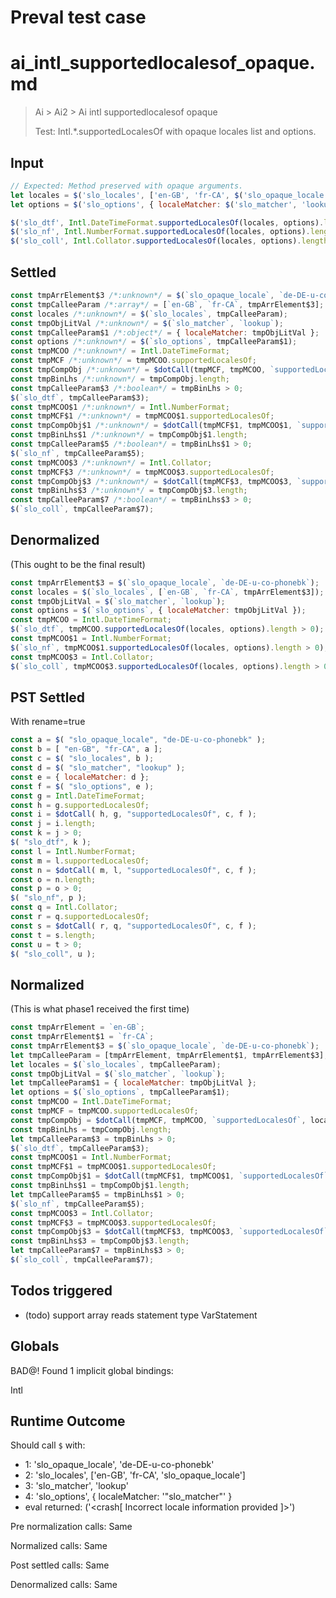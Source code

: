 # Preval test case

# ai_intl_supportedlocalesof_opaque.md

> Ai > Ai2 > Ai intl supportedlocalesof opaque
>
> Test: Intl.*.supportedLocalesOf with opaque locales list and options.

## Input

`````js filename=intro
// Expected: Method preserved with opaque arguments.
let locales = $('slo_locales', ['en-GB', 'fr-CA', $('slo_opaque_locale', 'de-DE-u-co-phonebk')]);
let options = $('slo_options', { localeMatcher: $('slo_matcher', 'lookup') });

$('slo_dtf', Intl.DateTimeFormat.supportedLocalesOf(locales, options).length > 0);
$('slo_nf', Intl.NumberFormat.supportedLocalesOf(locales, options).length > 0);
$('slo_coll', Intl.Collator.supportedLocalesOf(locales, options).length > 0);
`````


## Settled


`````js filename=intro
const tmpArrElement$3 /*:unknown*/ = $(`slo_opaque_locale`, `de-DE-u-co-phonebk`);
const tmpCalleeParam /*:array*/ = [`en-GB`, `fr-CA`, tmpArrElement$3];
const locales /*:unknown*/ = $(`slo_locales`, tmpCalleeParam);
const tmpObjLitVal /*:unknown*/ = $(`slo_matcher`, `lookup`);
const tmpCalleeParam$1 /*:object*/ = { localeMatcher: tmpObjLitVal };
const options /*:unknown*/ = $(`slo_options`, tmpCalleeParam$1);
const tmpMCOO /*:unknown*/ = Intl.DateTimeFormat;
const tmpMCF /*:unknown*/ = tmpMCOO.supportedLocalesOf;
const tmpCompObj /*:unknown*/ = $dotCall(tmpMCF, tmpMCOO, `supportedLocalesOf`, locales, options);
const tmpBinLhs /*:unknown*/ = tmpCompObj.length;
const tmpCalleeParam$3 /*:boolean*/ = tmpBinLhs > 0;
$(`slo_dtf`, tmpCalleeParam$3);
const tmpMCOO$1 /*:unknown*/ = Intl.NumberFormat;
const tmpMCF$1 /*:unknown*/ = tmpMCOO$1.supportedLocalesOf;
const tmpCompObj$1 /*:unknown*/ = $dotCall(tmpMCF$1, tmpMCOO$1, `supportedLocalesOf`, locales, options);
const tmpBinLhs$1 /*:unknown*/ = tmpCompObj$1.length;
const tmpCalleeParam$5 /*:boolean*/ = tmpBinLhs$1 > 0;
$(`slo_nf`, tmpCalleeParam$5);
const tmpMCOO$3 /*:unknown*/ = Intl.Collator;
const tmpMCF$3 /*:unknown*/ = tmpMCOO$3.supportedLocalesOf;
const tmpCompObj$3 /*:unknown*/ = $dotCall(tmpMCF$3, tmpMCOO$3, `supportedLocalesOf`, locales, options);
const tmpBinLhs$3 /*:unknown*/ = tmpCompObj$3.length;
const tmpCalleeParam$7 /*:boolean*/ = tmpBinLhs$3 > 0;
$(`slo_coll`, tmpCalleeParam$7);
`````


## Denormalized
(This ought to be the final result)

`````js filename=intro
const tmpArrElement$3 = $(`slo_opaque_locale`, `de-DE-u-co-phonebk`);
const locales = $(`slo_locales`, [`en-GB`, `fr-CA`, tmpArrElement$3]);
const tmpObjLitVal = $(`slo_matcher`, `lookup`);
const options = $(`slo_options`, { localeMatcher: tmpObjLitVal });
const tmpMCOO = Intl.DateTimeFormat;
$(`slo_dtf`, tmpMCOO.supportedLocalesOf(locales, options).length > 0);
const tmpMCOO$1 = Intl.NumberFormat;
$(`slo_nf`, tmpMCOO$1.supportedLocalesOf(locales, options).length > 0);
const tmpMCOO$3 = Intl.Collator;
$(`slo_coll`, tmpMCOO$3.supportedLocalesOf(locales, options).length > 0);
`````


## PST Settled
With rename=true

`````js filename=intro
const a = $( "slo_opaque_locale", "de-DE-u-co-phonebk" );
const b = [ "en-GB", "fr-CA", a ];
const c = $( "slo_locales", b );
const d = $( "slo_matcher", "lookup" );
const e = { localeMatcher: d };
const f = $( "slo_options", e );
const g = Intl.DateTimeFormat;
const h = g.supportedLocalesOf;
const i = $dotCall( h, g, "supportedLocalesOf", c, f );
const j = i.length;
const k = j > 0;
$( "slo_dtf", k );
const l = Intl.NumberFormat;
const m = l.supportedLocalesOf;
const n = $dotCall( m, l, "supportedLocalesOf", c, f );
const o = n.length;
const p = o > 0;
$( "slo_nf", p );
const q = Intl.Collator;
const r = q.supportedLocalesOf;
const s = $dotCall( r, q, "supportedLocalesOf", c, f );
const t = s.length;
const u = t > 0;
$( "slo_coll", u );
`````


## Normalized
(This is what phase1 received the first time)

`````js filename=intro
const tmpArrElement = `en-GB`;
const tmpArrElement$1 = `fr-CA`;
const tmpArrElement$3 = $(`slo_opaque_locale`, `de-DE-u-co-phonebk`);
let tmpCalleeParam = [tmpArrElement, tmpArrElement$1, tmpArrElement$3];
let locales = $(`slo_locales`, tmpCalleeParam);
const tmpObjLitVal = $(`slo_matcher`, `lookup`);
let tmpCalleeParam$1 = { localeMatcher: tmpObjLitVal };
let options = $(`slo_options`, tmpCalleeParam$1);
const tmpMCOO = Intl.DateTimeFormat;
const tmpMCF = tmpMCOO.supportedLocalesOf;
const tmpCompObj = $dotCall(tmpMCF, tmpMCOO, `supportedLocalesOf`, locales, options);
const tmpBinLhs = tmpCompObj.length;
let tmpCalleeParam$3 = tmpBinLhs > 0;
$(`slo_dtf`, tmpCalleeParam$3);
const tmpMCOO$1 = Intl.NumberFormat;
const tmpMCF$1 = tmpMCOO$1.supportedLocalesOf;
const tmpCompObj$1 = $dotCall(tmpMCF$1, tmpMCOO$1, `supportedLocalesOf`, locales, options);
const tmpBinLhs$1 = tmpCompObj$1.length;
let tmpCalleeParam$5 = tmpBinLhs$1 > 0;
$(`slo_nf`, tmpCalleeParam$5);
const tmpMCOO$3 = Intl.Collator;
const tmpMCF$3 = tmpMCOO$3.supportedLocalesOf;
const tmpCompObj$3 = $dotCall(tmpMCF$3, tmpMCOO$3, `supportedLocalesOf`, locales, options);
const tmpBinLhs$3 = tmpCompObj$3.length;
let tmpCalleeParam$7 = tmpBinLhs$3 > 0;
$(`slo_coll`, tmpCalleeParam$7);
`````


## Todos triggered


- (todo) support array reads statement type VarStatement


## Globals


BAD@! Found 1 implicit global bindings:

Intl


## Runtime Outcome


Should call `$` with:
 - 1: 'slo_opaque_locale', 'de-DE-u-co-phonebk'
 - 2: 'slo_locales', ['en-GB', 'fr-CA', 'slo_opaque_locale']
 - 3: 'slo_matcher', 'lookup'
 - 4: 'slo_options', { localeMatcher: '"slo_matcher"' }
 - eval returned: ('<crash[ Incorrect locale information provided ]>')

Pre normalization calls: Same

Normalized calls: Same

Post settled calls: Same

Denormalized calls: Same

